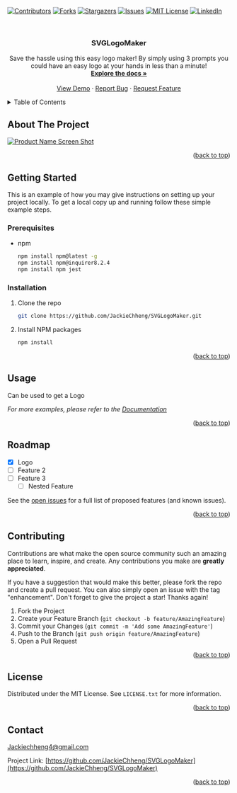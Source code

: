 <a name="readme-top"></a>




[![Contributors][contributors-shield]][contributors-url]
[![Forks][forks-shield]][forks-url]
[![Stargazers][stars-shield]][stars-url]
[![Issues][issues-shield]][issues-url]
[![MIT License][license-shield]][license-url]
[![LinkedIn][linkedin-shield]][linkedin-url]



<!-- PROJECT LOGO -->
<br />
<div align="center">
  <a href="https://github.com/JackieChheng/SVGLogoMaker">
  </a>

<h3 align="center">SVGLogoMaker</h3>

  <p align="center">
    Save the hassle using this easy logo maker! By simply using 3 prompts you could have an easy logo at your hands in less than a minute!
    <br />
    <a href="https://github.com/JackieChheng/SVGLogoMaker"><strong>Explore the docs »</strong></a>
    <br />
    <br />
    <a href="https://github.com/JackieChheng/SVGLogoMaker">View Demo</a>
    ·
    <a href="https://github.com/JackieChheng/SVGLogoMaker/issues">Report Bug</a>
    ·
    <a href="https://github.com/JackieChheng/SVGLogoMaker/issues">Request Feature</a>
  </p>
</div>



<!-- TABLE OF CONTENTS -->
<details>
  <summary>Table of Contents</summary>
  <ol>
    <li>
      <a href="#about-the-project">About The Project</a>
      <ul>
        <li><a href="#built-with">Built With</a></li>
      </ul>
    </li>
    <li>
      <a href="#getting-started">Getting Started</a>
      <ul>
        <li><a href="#prerequisites">Prerequisites</a></li>
        <li><a href="#installation">Installation</a></li>
      </ul>
    </li>
    <li><a href="#usage">Usage</a></li>
    <li><a href="#roadmap">Roadmap</a></li>
    <li><a href="#contributing">Contributing</a></li>
    <li><a href="#license">License</a></li>
    <li><a href="#contact">Contact</a></li>
  </ol>
</details>



<!-- ABOUT THE PROJECT -->
## About The Project

[![Product Name Screen Shot][product-screenshot]](https://example.com)


<p align="right">(<a href="#readme-top">back to top</a>)</p>



<!-- GETTING STARTED -->
## Getting Started

This is an example of how you may give instructions on setting up your project locally.
To get a local copy up and running follow these simple example steps.

### Prerequisites

* npm
  ```sh
  npm install npm@latest -g
  npm install npm@inquirer8.2.4
  npm install npm jest
  ```

### Installation

1. Clone the repo
   ```sh
   git clone https://github.com/JackieChheng/SVGLogoMaker.git
   ```
2. Install NPM packages
   ```sh
   npm install
   ```

<p align="right">(<a href="#readme-top">back to top</a>)</p>



<!-- USAGE EXAMPLES -->
## Usage

Can be used to get a Logo

_For more examples, please refer to the [Documentation](https://example.com)_

<p align="right">(<a href="#readme-top">back to top</a>)</p>



<!-- ROADMAP -->
## Roadmap

- [x] Logo
- [ ] Feature 2
- [ ] Feature 3
    - [ ] Nested Feature

See the [open issues](https://github.com/JackieChheng/SVGLogoMaker/issues) for a full list of proposed features (and known issues).

<p align="right">(<a href="#readme-top">back to top</a>)</p>



<!-- CONTRIBUTING -->
## Contributing

Contributions are what make the open source community such an amazing place to learn, inspire, and create. Any contributions you make are **greatly appreciated**.

If you have a suggestion that would make this better, please fork the repo and create a pull request. You can also simply open an issue with the tag "enhancement".
Don't forget to give the project a star! Thanks again!

1. Fork the Project
2. Create your Feature Branch (`git checkout -b feature/AmazingFeature`)
3. Commit your Changes (`git commit -m 'Add some AmazingFeature'`)
4. Push to the Branch (`git push origin feature/AmazingFeature`)
5. Open a Pull Request

<p align="right">(<a href="#readme-top">back to top</a>)</p>



<!-- LICENSE -->
## License

Distributed under the MIT License. See `LICENSE.txt` for more information.

<p align="right">(<a href="#readme-top">back to top</a>)</p>



<!-- CONTACT -->
## Contact

Jackiechheng4@gmail.com

Project Link: [https://github.com/JackieChheng/SVGLogoMaker](https://github.com/JackieChheng/SVGLogoMaker)

<p align="right">(<a href="#readme-top">back to top</a>)</p>



<!-- MARKDOWN LINKS & IMAGES -->
<!-- https://www.markdownguide.org/basic-syntax/#reference-style-links -->
[contributors-shield]: https://img.shields.io/github/contributors/JackieChheng/SVGLogoMaker.svg?style=for-the-badge
[contributors-url]: https://github.com/JackieChheng/SVGLogoMaker/graphs/contributors
[forks-shield]: https://img.shields.io/github/forks/JackieChheng/SVGLogoMaker.svg?style=for-the-badge
[forks-url]: https://github.com/JackieChheng/SVGLogoMaker/network/members
[stars-shield]: https://img.shields.io/github/stars/JackieChheng/SVGLogoMaker.svg?style=for-the-badge
[stars-url]: https://github.com/JackieChheng/SVGLogoMaker/stargazers
[issues-shield]: https://img.shields.io/github/issues/JackieChheng/SVGLogoMaker.svg?style=for-the-badge
[issues-url]: https://github.com/JackieChheng/SVGLogoMaker/issues
[license-shield]: https://img.shields.io/github/license/JackieChheng/SVGLogoMaker.svg?style=for-the-badge
[license-url]: https://github.com/JackieChheng/SVGLogoMaker/blob/master/LICENSE.txt
[linkedin-shield]: https://img.shields.io/badge/-LinkedIn-black.svg?style=for-the-badge&logo=linkedin&colorB=555
[linkedin-url]: https://linkedin.com/in/jackie-chheng-0037a31a1
[product-screenshot]: images/screenshot.png
[Next.js]: https://img.shields.io/badge/next.js-000000?style=for-the-badge&logo=nextdotjs&logoColor=white
[Next-url]: https://nextjs.org/
[React.js]: https://img.shields.io/badge/React-20232A?style=for-the-badge&logo=react&logoColor=61DAFB
[React-url]: https://reactjs.org/
[Vue.js]: https://img.shields.io/badge/Vue.js-35495E?style=for-the-badge&logo=vuedotjs&logoColor=4FC08D
[Vue-url]: https://vuejs.org/
[Angular.io]: https://img.shields.io/badge/Angular-DD0031?style=for-the-badge&logo=angular&logoColor=white
[Angular-url]: https://angular.io/
[Svelte.dev]: https://img.shields.io/badge/Svelte-4A4A55?style=for-the-badge&logo=svelte&logoColor=FF3E00
[Svelte-url]: https://svelte.dev/
[Laravel.com]: https://img.shields.io/badge/Laravel-FF2D20?style=for-the-badge&logo=laravel&logoColor=white
[Laravel-url]: https://laravel.com
[Bootstrap.com]: https://img.shields.io/badge/Bootstrap-563D7C?style=for-the-badge&logo=bootstrap&logoColor=white
[Bootstrap-url]: https://getbootstrap.com
[JQuery.com]: https://img.shields.io/badge/jQuery-0769AD?style=for-the-badge&logo=jquery&logoColor=white
[JQuery-url]: https://jquery.com 
